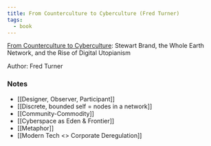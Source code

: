 ```yaml
---
title: From Counterculture to Cyberculture (Fred Turner)
tags:
  - book
---
```

[From Counterculture to Cyberculture](https://press.uchicago.edu/ucp/books/book/chicago/F/bo3773600.html): Stewart Brand, the Whole Earth Network, and the Rise of Digital Utopianism

Author: Fred Turner

### Notes
* [[Designer, Observer, Participant]]
* [[Discrete, bounded self = nodes in a network]]
* [[Community-Commodity]]
* [[Cyberspace as Eden & Frontier]]
* [[Metaphor]]
* [[Modern Tech <> Corporate Deregulation]]